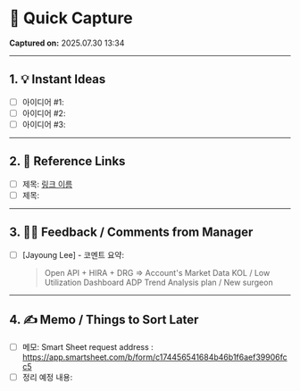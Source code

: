 # 📝 Quick Capture

**Captured on:** 2025.07.30 13:34

---

## 1. 💡 Instant Ideas
- [ ] 아이디어 #1: 
- [ ] 아이디어 #2: 
- [ ] 아이디어 #3: 

---

## 2. 🔗 Reference Links
- [ ] 제목: [링크 이름](https://example.com)
- [ ] 제목: 

---

## 3. 🧑‍💼 Feedback / Comments from Manager
- [ ] [Jayoung Lee] - 코멘트 요약:
  > Open API + HIRA + DRG => Account's Market Data
	 KOL / Low Utilization Dashboard
	 ADP Trend Analysis
	 plan / New surgeon
  

---

## 4. ✍️ Memo / Things to Sort Later
- [ ] 메모: Smart Sheet request address : https://app.smartsheet.com/b/form/c174456541684b46b1f6aef39906fcc5
- [ ] 정리 예정 내용: 
